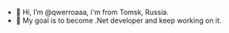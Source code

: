 - 👋 Hi, I’m @qwerroaaa, i'm from Tomsk, Russia.
- 💪 My goal is to become .Net developer and keep working on it.



<!---
qwerroaaa/qwerroaaa is a ✨ special ✨ repository because its `README.md` (this file) appears on your GitHub profile.
You can click the Preview link to take a look at your changes.
--->
